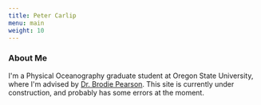 ```yaml
---
title: Peter Carlip
menu: main
weight: 10
---
```



### About Me
I'm a Physical Oceanography graduate student at Oregon State University, where I'm advised 
by [Dr. Brodie Pearson](https://brodiepearson.github.io/). This site is currently under 
construction, and probably has some errors at the moment.



